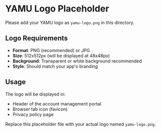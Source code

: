 # YAMU Logo Placeholder

Please add your YAMU logo as `yamu-logo.png` in this directory.

## Logo Requirements

- **Format**: PNG (recommended) or JPG
- **Size**: 512x512px (will be displayed at 48x48px)
- **Background**: Transparent or white background recommended
- **Style**: Should match your app's branding

## Usage

The logo will be displayed in:
- Header of the account management portal
- Browser tab icon (favicon)
- Privacy policy page

Replace this placeholder file with your actual logo named `yamu-logo.png`.